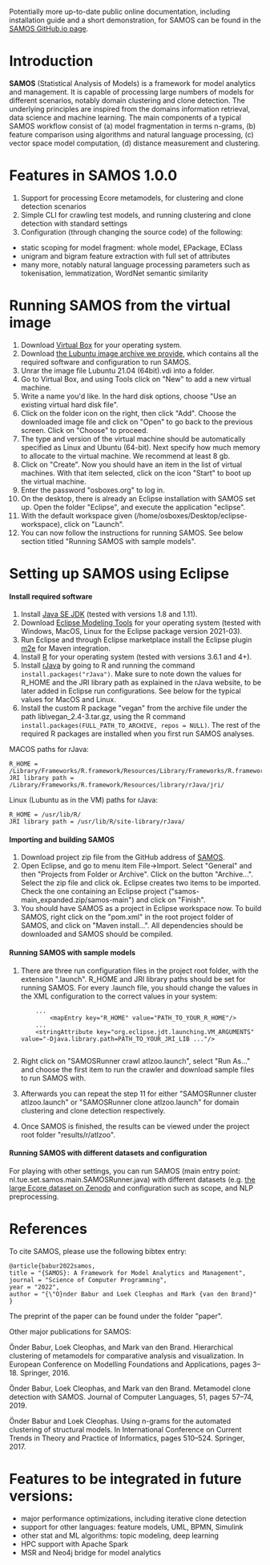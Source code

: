 Potentially more up-to-date public online documentation, including installation guide and a short demonstration, for SAMOS can be found in the [SAMOS GitHub.io page](https://onderbabur.github.io/samos/).

# Introduction
**SAMOS** (Statistical Analysis of Models) is a framework for model analytics and management. It is capable of processing large numbers of models for different scenarios, notably domain clustering and clone detection. The underlying principles are inspired from the domains information retrieval, data science and machine learning. The main components of a typical SAMOS workflow consist of (a) model fragmentation in terms n-grams, (b) feature comparison using algorithms and natural language processing, (c) vector space model computation, (d) distance measurement and clustering.   


# Features in SAMOS 1.0.0
1. Support for processing Ecore metamodels, for clustering and clone detection scenarios
2. Simple CLI for crawling test models, and running clustering and clone detection with standard settings
3. Configuration (through changing the source code) of the following:
* static scoping for model fragment: whole model, EPackage, EClass
* unigram and bigram feature extraction with full set of attributes
* many more, notably natural language processing parameters such as tokenisation, lemmatization, WordNet semantic similarity

# Running SAMOS from the virtual image 
1. Download [Virtual Box](https://www.virtualbox.org/wiki/Downloads) for your operating system.
2. Download [the Lubuntu image archive we provide](https://drive.google.com/file/d/1OSYGk-eEga35NbdsPv6R8JyiXABkVD2p/view?usp=sharing), which contains all the required software and configuration to run SAMOS. 
3. Unrar the image file Lubuntu 21.04 (64bit).vdi into a folder. 
4. Go to Virtual Box, and using Tools click on "New" to add a new virtual machine. 
5. Write a name you'd like. In the hard disk options, choose "Use an existing virtual hard disk file". 
6. Click on the folder icon on the right, then click "Add". Choose the downloaded image file and click on "Open" to go back to the previous screen. Click on "Choose" to proceed. 
7. The type and version of the virtual machine should be automatically specified as Linux and Ubuntu (64-bit). Next specify how much memory to allocate to the virtual machine. We recommend at least 8 gb. 
8. Click on "Create". Now you should have an item in the list of virtual machines. With that item selected, click on the icon "Start" to boot up the virtual machine. 
9. Enter the password "osboxes.org" to log in.
10. On the desktop, there is already an Eclipse installation with SAMOS set up. Open the folder "Eclipse", and execute the application "eclipse".
11. With the default workspace given (/home/osboxes/Desktop/eclipse-workspace), click on "Launch". 
12. You can now follow the instructions for running SAMOS. See below section titled "Running SAMOS with sample models". 

# Setting up SAMOS using Eclipse

#### Install required software
1. Install [Java SE JDK](https://www.oracle.com/java/technologies/javase-downloads.html) (tested with versions 1.8 and 1.11).
2. Download [Eclipse Modeling Tools](https://www.eclipse.org/downloads/packages/release/2021-03/r/eclipse-modeling-tools) for your operating system (tested with Windows, MacOS, Linux for the Eclipse package version 2021-03).
3. Run Eclipse and through Eclipse marketplace install the Eclipse plugin [m2e](https://github.com/eclipse-m2e/m2e-core/blob/master/README.md#-installation) for Maven integration. 
4. Install [R](https://cran.r-project.org/mirrors.html) for your operating system (tested with versions 3.6.1 and 4+). 
5. Install [rJava](https://rforge.net/JRI/) by going to R and running the command `install.packages("rJava")`. Make sure to note down the values for R_HOME and the JRI library path as explained in the rJava website, to be later added in Eclipse run configurations. See below for the typical values for MacOS and Linux. 
6. Install the custom R package "vegan" from the archive file under the path lib\vegan_2.4-3.tar.gz, using the R command `install.packages(FULL_PATH_TO_ARCHIVE, repos = NULL)`. The rest of the required R packages are installed when you first run SAMOS analyses. 

MACOS paths for rJava:

	R_HOME = /Library/Frameworks/R.framework/Resources/Library/Frameworks/R.framework/Resources
	JRI library path = /Library/Frameworks/R.framework/Resources/library/rJava/jri/

Linux (Lubuntu as in the VM) paths for rJava:

	R_HOME = /usr/lib/R/
	JRI library path = /usr/lib/R/site-library/rJava/

#### Importing and building SAMOS
1. Download project zip file from the GitHub address of [SAMOS](https://github.com/onderbabur/samos/archive/refs/heads/main.zip).
2. Open Eclipse, and go to menu item File->Import. Select "General" and then "Projects from Folder or Archive". Click on the button "Archive...". Select the zip file and click ok. Eclipse creates two items to be imported. Check the one containing an Eclipse project ("samos-main_expanded.zip/samos-main") and click on "Finish". 
3. You should have SAMOS as a project in Eclipse workspace now. To build SAMOS, right click on the "pom.xml" in the root project folder of SAMOS, and click on "Maven install...". All dependencies should be downloaded and SAMOS should be compiled. 

#### Running SAMOS with sample models
1. There are three run configuration files in the project root folder, with the extension ".launch". R_HOME and JRI library paths should be set for running SAMOS. For every .launch file, you should change the values in the XML configuration to the correct values in your system:

    ```
    	...
            <mapEntry key="R_HOME" value="PATH_TO_YOUR_R_HOME"/>
        ...
        <stringAttribute key="org.eclipse.jdt.launching.VM_ARGUMENTS" value="-Djava.library.path=PATH_TO_YOUR_JRI_LIB ..."/>
     
    ```
2. Right click on "SAMOSRunner crawl atlzoo.launch", select "Run As..." and choose the first item to run the crawler and download sample files to run SAMOS with. 
3. Afterwards you can repeat the step 11 for either "SAMOSRunner cluster atlzoo.launch" or "SAMOSRunner clone atlzoo.launch" for domain clustering and clone detection respectively. 
4. Once SAMOS is finished, the results can be viewed under the project root folder "results/r/atlzoo". 

#### Running SAMOS with different datasets and configuration
For playing with other settings, you can run SAMOS (main entry point: nl.tue.set.samos.main.SAMOSRunner.java) with different datasets (e.g. [the large Ecore dataset on Zenodo](https://zenodo.org/record/2585456) and configuration such as scope, and NLP preprocessing. 

# References
To cite SAMOS, please use the following bibtex entry:

````
@article{babur2022samos,
title = "{SAMOS}: A Framework for Model Analytics and Management",
journal = "Science of Computer Programming",
year = "2022",
author = "{\"O}nder Babur and Loek Cleophas and Mark {van den Brand}"
}
````

The preprint of the paper can be found under the folder "paper".

Other major publications for SAMOS: 

Önder Babur, Loek Cleophas, and Mark van den Brand. Hierarchical clustering of metamodels for comparative analysis and visualization. In European Conference on Modelling Foundations and Applications, pages 3–18. Springer, 2016.

Önder Babur, Loek Cleophas, and Mark van den Brand.  Metamodel clone detection with SAMOS. Journal of Computer Languages, 51, pages 57–74, 2019.

Önder  Babur and Loek  Cleophas. Using  n-grams  for  the  automated  clustering  of structural  models. In International Conference on Current Trends in Theory and Practice of Informatics, pages 510–524. Springer, 2017.

# Features to be integrated in future versions:

- major performance optimizations, including iterative clone detection
- support for other languages: feature models, UML, BPMN, Simulink
- other stat and ML algorithms: topic modeling, deep learning
- HPC support with Apache Spark
- MSR and Neo4j bridge for model analytics

